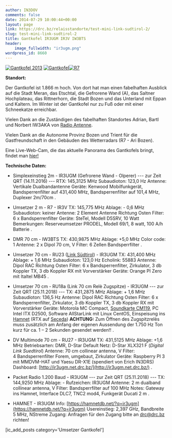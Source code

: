 ```yaml
---
author: IN3DOV
comments: false
date: 2014-07-29 10:00:44+00:00
layout: page
link: https://drc.bz/relaisstandorte/test-mini-link-sudtirol-2/
slug: test-mini-link-sudtirol-2
title: Gantkofel IR3UGM IR3V IW3BTS
header:
    image_fullwidth: "ir3ugm.png"
wordpress_id: 8660
---
```


[![Gantkofel 2013](https://drc.bz/wp-content/uploads/2013/10/Gantkofel-2013.jpg)](https://drc.bz/wp-content/uploads/2013/10/Gantkofel-2013.jpg) [![Gantkofel](https://drc.bz/wp-content/uploads/2014/11/Gantkofel.bmp)![R7](https://drc.bz/wp-content/uploads/2014/11/R7.jpg)](https://drc.bz/wp-content/uploads/2014/11/R7.jpg)

**Standort:**


Der Gantkofel ist 1.866 m hoch. Von dort hat man einen fabelhaften Ausblick auf die Stadt Meran, das Etschtal, die Gefrorene Wand (A), das Saltner Hochplateau, das Rittnerhorn, die Stadt Bozen und das Unterland mit Eppan und Kaltern. Im Winter ist der Gantkofel nur zu Fuß oder mit einer Schneekatze erreichbar.







Vielen Dank an die Zuständigen des fabelhaften Standortes Adrian, Bartl und Norbert IW3AKA von [Radio Antenne](http://www.dieantenne.it).




Vielen Dank an die Autonome Provinz Bozen und Trient für die Gastfreundschaft in den Gebäuden des Wetterradars (R7 - Ari Bozen).







Eine Live-Web-Cam, die das aktuelle Panorama des Gantkofels bringt, findet man [hier!](https://www.foto-webcam.eu/webcam/gantkofel/)


**Technische Daten:**



 	
  * Simplexeinstieg 2m - IR3UGM (Gefrorene Wand - Olperer)
--- zur Zeit QRT (14.11.2016) ---
RTX: 145,3125 MHz
Subaudioton: 123,0 Hz
Antenne: Vertikale Dualbandantenne
Geräte: Kenwood Mobilfunkgerät, Bandsperrenfilter auf 431,400 MHz, Bandsperrenfilter auf 101,4 MHz, Duplexer 2m/70cm
.

 	
  * Umsetzer 2 m - R7 - IR3V
TX: 145,775 MHz
Ablage: - 0,6 MHz
Subaudioton: keiner
Antenne: 2 Element Antenne Richtung Osten
Filter: 6 x Bandsperrenfilter
Geräte: SteTel, Modell D5SRV, 10 Watt
Bemerkungen: Reserveumsetzer PRODEL, Modell 69/1, 8 watt, 100 A/h Batterie
.



 	
  * DMR 70 cm - IW3BTS
TX: 430,9875 MHz
Ablage: +5,0 MHz
Color code: 1
Antenne: 2 x Dipol 70 cm, V
Filter: 6 Zellen Bandsperrfilter
.

 	
  * Umsetzer 70 cm - RU23 ([Link Südtirol](https://drc.bz/betriebsarten/linksuedtirol/)) - IR3UGM
TX: 431,400 MHz
Ablage: + 1,6 MHz
Subaudioton: 123,0 Hz
Echolink: 55883
Antenne: Dipol RAC Richtung Osten
Filter: 6 x Bandsperrenfilter, Zirkulator, 3 db Koppler TX, 3 db Koppler RX mit Vorverstärker
Geräte: Orange PI Zero mit Italtel MB45
.

 	
  * Umsetzer 70 cm - RU18a (Link 70 cm Relè Zugspitze) - IR3UGM
--- zur Zeit QRT (25.11.2018) ---
TX: 431,2875 MHz
Ablage: + 1,6 MHz
Subaudioton: 136,5 Hz
Antenne: Dipol RAC Richtung Osten
Filter: 6 x Bandsperrenfilter, Zirkulator, 3 db Koppler TX, 3 db Koppler RX mit Vorverstärker
Geräte: Motorola MC Compact, [Soundkarte CM119](https://drc.bz/link-sudtirol-by-iw3amq-thomas/), PC Intel ITX D2500, Software AllStarLink mit Linux CentOS, Einspeisung ins [Hamnet](http://hamnetdb.net/mapwindow.cgi?as=64600) (RTX auf [Seceda](https://drc.bz/relaisstandorte/seceda/))
**ACHTUNG:** Zum Öffnen des Zugspitzrelès muss zusätzlich am Anfang der eigenen Aussendung der 1.750 Hz Ton kurz für ca. 1 – 2 Sekunden gesendet werden!!
.

 	
  * DV Multimode 70 cm - RU27 - IR3UGM
TX: 431,5125 MHz
Ablage: +1,6 MHz
Betriebsarten: DMR, D-Star
Default Netz: D-Star XLX321 F (_Digital Link Suedtirol_)
Antenne: 70 cm collinear antenna, V
Filter: 4 Bandsperrenfilter Forem, umgebaut, Zirkulator
Geräte: Raspberry PI 3 mit MMDVM-HAT und Yaesu DR-X1E (spendiert von Erich IN3DRS)
Dashboard: [http://ir3ugm.net.drc.bz/](http://ir3ugm.net.drc.bz/)
.

 	
  * Packet Radio 1.200 Baud - IR3UGM
--- zur Zeit QRT (25.11.2018) ---
TX: 144,9250 MHz
Ablage: -
Rufzeichen: IR3UGM
Antenne: 2 m dualband collinear antenna, V
Filter: Bandsperrfilter auf 100 MHz
Notes: Gateway ins Hamnet, Interface DLC7, TNC2 mod4, Funkgerät Ducati 2 m
.

 	
  * HAMNET - IR3UGM
Info: [https://hamnetdb.net/?q=ir3ugm](https://hamnetdb.net/?q=ir3ugm)
Usereinstieg: 2,397 GHz, Bandbreite 5 MHz, NStreme
Zugang: Anfragen für den Zugang bitte an [drc@drc.bz](mailto:drc@drc.bz) richten!


[ic_add_posts category='Umsetzer Gantkofel']
